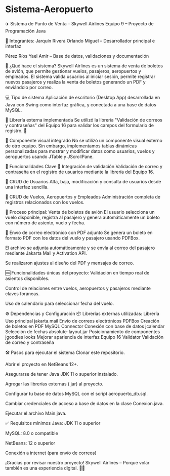 # Sistema-Aeropuerto

✈️ Sistema de Punto de Venta – Skywell Airlines
Equipo 9 – Proyecto de Programación Java

👥 Integrantes:
Jarquín Rivera Orlando Miguel – Desarrollador principal e interfaz

Pérez Ríos Yael Amir – Base de datos, validaciones y documentación


🛫 ¿Qué hace el sistema?
Skywell Airlines es un sistema de venta de boletos de avión, que permite gestionar vuelos, pasajeros, aeropuertos y empleados. El sistema valida usuarios al iniciar sesión, permite registrar nuevos pasajeros y realiza la venta de boletos generando un PDF y enviándolo por correo.

💻 Tipo de sistema
Aplicación de escritorio (Desktop App) desarrollada en Java con Swing como interfaz gráfica, y conectada a una base de datos MySQL.

🔌 Librería externa implementada
Se utilizó la librería "Validación de correos y contraseñas" del Equipo 16 para validar los campos del formulario de registro.
🔗 

🧩 Componente visual integrado
No se utilizó un componente visual externo de otro equipo. Sin embargo, implementamos tablas dinámicas personalizadas para mostrar y modificar datos como usuarios, vuelos y aeropuertos usando JTable y JScrollPane.

🚀 Funcionalidades Clave
🔐 Integración de validación
Validación de correo y contraseña en el registro de usuarios mediante la librería del Equipo 16.

👤 CRUD de Usuarios
Alta, baja, modificación y consulta de usuarios desde una interfaz sencilla.

🛬 CRUD de Vuelos, Aeropuertos y Empleados
Administración completa de registros relacionados con los vuelos.

🎫 Proceso principal: Venta de boletos de avión
El usuario selecciona un vuelo disponible, registra al pasajero y genera automáticamente un boleto con número de asiento, vuelo y fecha.

📧 Envío de correo electrónico con PDF adjunto
Se genera un boleto en formato PDF con los datos del vuelo y pasajero usando PDFBox.

El archivo se adjunta automáticamente y se envía al correo del pasajero mediante Jakarta Mail y Activation API.

Se realizaron ajustes al diseño del PDF y mensajes de correo.

🆕 Funcionalidades únicas del proyecto:
Validación en tiempo real de asientos disponibles.

Control de relaciones entre vuelos, aeropuertos y pasajeros mediante claves foráneas.

Uso de calendario para seleccionar fecha del vuelo.

⚙️ Dependencias y Configuración
📦 Librerías externas utilizadas:
Librería	Uso principal
jakarta.mail	Envío de correos electrónicos
PDFBox	Creación de boletos en PDF
MySQL Connector	Conexión con base de datos
jcalendar	Selección de fechas
absolute-layout.jar	Posicionamiento de componentes
jgoodies looks	Mejorar apariencia de interfaz
Equipo 16 Validator	Validación de correo y contraseña

🛠️ Pasos para ejecutar el sistema
Clonar este repositorio.

Abrir el proyecto en NetBeans 12+.

Asegurarse de tener Java JDK 11 o superior instalado.

Agregar las librerías externas (.jar) al proyecto.

Configurar tu base de datos MySQL con el script aeropuerto_db.sql.

Cambiar credenciales de acceso a base de datos en la clase Conexion.java.

Ejecutar el archivo Main.java.

✅ Requisitos mínimos
Java: JDK 11 o superior

MySQL: 8.0 o compatible

NetBeans: 12 o superior

Conexión a internet (para envío de correos)

¡Gracias por revisar nuestro proyecto!
Skywell Airlines – Porque volar también es una experiencia digital. 🛫🌐
